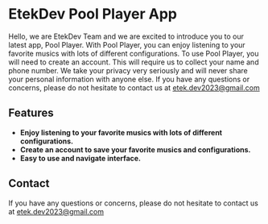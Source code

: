 # EtekDev Pool Player App

Hello, we are EtekDev Team and we are excited to introduce you to our latest app, Pool Player. With Pool Player, you can enjoy listening to your favorite musics with lots of different configurations. To use Pool Player, you will need to create an account. This will require us to collect your name and phone number. We take your privacy very seriously and will never share your personal information with anyone else. If you have any questions or concerns, please do not hesitate to contact us at etek.dev2023@gmail.com

## Features

* **Enjoy listening to your favorite musics with lots of different configurations.**
* **Create an account to save your favorite musics and configurations.**
* **Easy to use and navigate interface.**

## Contact

If you have any questions or concerns, please do not hesitate to contact us at etek.dev2023@gmail.com
